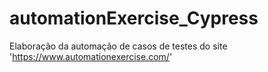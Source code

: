 # automationExercise_Cypress
Elaboração da automação de casos de testes do site 'https://www.automationexercise.com/'
